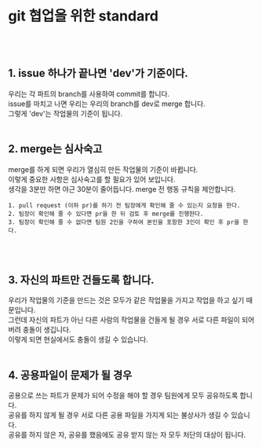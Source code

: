 # git 협업을 위한 standard
<br><br>

## 1. issue 하나가 끝나면 'dev'가 기준이다.

우리는 각 파트의 branch를 사용하여 commit를 합니다.<br>
issue를 마치고 나면 우리는 우리의 branch를 dev로 merge 합니다.<br>
그렇게 'dev'는 작업물의 기준이 됩니다.<br>
<br>

## 2. merge는 심사숙고
merge를 하게 되면 우리가 열심히 만든 작업물의 기준이 바뀝니다.<br>
이렇게 중요한 사항은 심사숙고를 할 필요가 있어 보입니다.<br>
생각을 3분만 하면 야근 30분이 줄어듭니다.
merge 전 행동 규칙을 제안합니다.
```
1. pull request (이하 pr)를 하기 전 팀장에게 확인해 줄 수 있는지 요청을 한다.
2. 팀장이 확인해 줄 수 있다면 pr을 한 뒤 검토 후 merge를 진행한다.
3. 팀장이 확인해 줄 수 없다면 팀원 2인을 구하여 본인을 포함한 3인이 확인 후 pr을 한다.
```
<br><br>

## 3. 자신의 파트만 건들도록 합니다.
우리가 작업물의 기준을 만드는 것은 모두가 같은 작업물을 가지고 작업을 하고 싶기 때문입니다.<br>
그런데 자신의 파트가 아닌 다른 사람의 작업물을 건들게 될 경우 서로 다른 파일이 되어버려 충돌이 생깁니다.<br>
이렇게 되면 현실에서도 충돌이 생길 수 있습니다.
<br><br>

## 4. 공용파일이 문제가 될 경우
공용으로 쓰는 파트가 문제가 되어 수정을 해야 할 경우 팀원에게 모두 공유하도록 합니다.<br>
공유를 하지 않게 될 경우 서로 다른 공용 파일을 가지게 되는 불상사가 생길 수 있습니다.<br>
공유를 하지 않은 자, 공유를 했음에도 공유 받지 않는 자 모두 처단의 대상이 됩니다.
<br><br>
